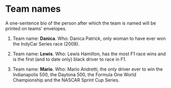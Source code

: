 # Team names

A one-sentence bio of the person after which the team is named will be printed on teams' envelopes.

1. Team name: **Danica**. Who: Danica Patrick, only woman to have ever won the IndyCar Series race (2008).

2. Team name: **Lewis**. Who: Lewis Hamilton, has the most F1 race wins and is the first (and to date only) black driver to race in F1.

3. Team name: **Mario**. Who: Mario Andretti, the only driver ever to win the Indianapolis 500, the Daytona 500, the Formula One World Championship and the NASCAR Sprint Cup Series.
